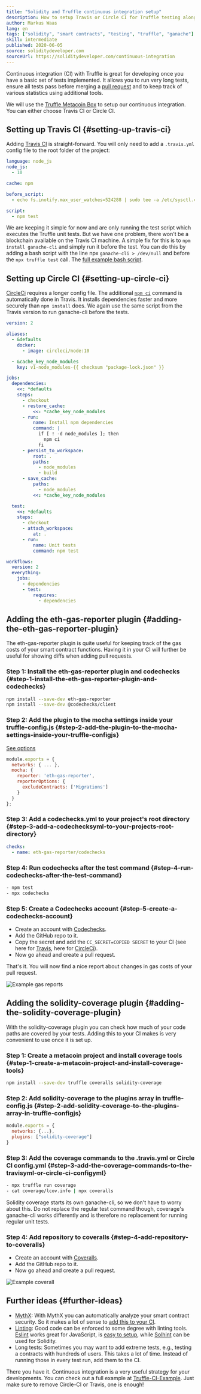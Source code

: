 ```yaml
---
title: "Solidity and Truffle continuous integration setup"
description: How to setup Travis or Circle CI for Truffle testing along with useful plugins
author: Markus Waas
lang: en
tags: ["solidity", "smart contracts", "testing", "truffle", "ganache"]
skill: intermediate
published: 2020-06-05
source: soliditydeveloper.com
sourceUrl: https://soliditydeveloper.com/continuous-integration
---
```


Continuous integration (CI) with Truffle is great for developing once you have a basic set of tests implemented. It allows you to run very long tests, ensure all tests pass before merging a [pull request](https://help.github.com/en/github/collaborating-with-issues-and-pull-requests/creating-a-pull-request) and to keep track of various statistics using additional tools.

We will use the [Truffle Metacoin Box](https://www.trufflesuite.com/boxes/metacoin) to setup our continuous integration. You can either choose Travis CI or Circle CI.

## Setting up Travis CI {#setting-up-travis-ci}

Adding [Travis CI](https://travis-ci.org/) is straight-forward. You will only need to add a `.travis.yml` config file to the root folder of the project:

```yml
language: node_js
node_js:
  - 10

cache: npm

before_script:
  - echo fs.inotify.max_user_watches=524288 | sudo tee -a /etc/sysctl.conf && sudo sysctl -p

script:
  - npm test
```

We are keeping it simple for now and are only running the test script which executes the Truffle unit tests. But we have one problem, there won't be a blockchain available on the Travis CI machine. A simple fix for this is to `npm install ganache-cli` and simply run it before the test. You can do this by adding a bash script with the line npx `ganache-cli > /dev/null` and before the `npx truffle test` call. The [full example bash script](https://github.com/gorgos/Truffle-CI-Example/blob/master/scripts/run_tests.sh).

## Setting up Circle CI {#setting-up-circle-ci}

[CircleCi](https://circleci.com/) requires a longer config file. The additional [`npm ci`](https://docs.npmjs.com/cli/ci.html) command is automatically done in Travis. It installs dependencies faster and more securely than `npm install` does. We again use the same script from the Travis version to run ganache-cli before the tests.

```yml
version: 2

aliases:
  - &defaults
    docker:
      - image: circleci/node:10

  - &cache_key_node_modules
    key: v1-node_modules-{{ checksum "package-lock.json" }}

jobs:
  dependencies:
    <<: *defaults
    steps:
      - checkout
      - restore_cache:
          <<: *cache_key_node_modules
      - run:
          name: Install npm dependencies
          command: |
            if [ ! -d node_modules ]; then
              npm ci
            fi
      - persist_to_workspace:
          root: .
          paths:
            - node_modules
            - build
      - save_cache:
          paths:
            - node_modules
          <<: *cache_key_node_modules

  test:
    <<: *defaults
    steps:
      - checkout
      - attach_workspace:
          at: .
      - run:
          name: Unit tests
          command: npm test

workflows:
  version: 2
  everything:
    jobs:
      - dependencies
      - test:
          requires:
            - dependencies
```

## Adding the eth-gas-reporter plugin {#adding-the-eth-gas-reporter-plugin}

The eth-gas-reporter plugin is quite useful for keeping track of the gas costs of your smart contract functions. Having it in your CI will further be useful for showing diffs when adding pull requests.

### Step 1: Install the eth-gas-reporter plugin and codechecks {#step-1-install-the-eth-gas-reporter-plugin-and-codechecks}

```bash
npm install --save-dev eth-gas-reporter
npm install --save-dev @codechecks/client
```

### Step 2: Add the plugin to the mocha settings inside your truffle-config.js {#step-2-add-the-plugin-to-the-mocha-settings-inside-your-truffle-configjs}

[See options](https://github.com/cgewecke/eth-gas-reporter#options)

```js
module.exports = {
  networks: { ... },
  mocha: {
    reporter: 'eth-gas-reporter',
    reporterOptions: {
      excludeContracts: ['Migrations']
    }
  }
};
```

### Step 3: Add a codechecks.yml to your project's root directory {#step-3-add-a-codechecksyml-to-your-projects-root-directory}

```yml
checks:
  - name: eth-gas-reporter/codechecks
```

### Step 4: Run codechecks after the test command {#step-4-run-codechecks-after-the-test-command}

```bash
- npm test
- npx codechecks
```

### Step 5: Create a Codechecks account {#step-5-create-a-codechecks-account}

- Create an account with [Codechecks](http://codechecks.io/).
- Add the GitHub repo to it.
- Copy the secret and add the `CC_SECRET=COPIED SECRET` to your CI (see here for [Travis](https://docs.travis-ci.com/user/environment-variables/), here for [CircleCi](https://circleci.com/docs/2.0/env-vars/#setting-an-environment-variable-in-a-project)).
- Now go ahead and create a pull request.

That's it. You will now find a nice report about changes in gas costs of your pull request.

![Example gas reports](./gas-reports.png)

## Adding the solidity-coverage plugin {#adding-the-solidity-coverage-plugin}

With the solidity-coverage plugin you can check how much of your code paths are covered by your tests. Adding this to your CI makes is very convenient to use once it is set up.

### Step 1: Create a metacoin project and install coverage tools {#step-1-create-a-metacoin-project-and-install-coverage-tools}

```bash
npm install --save-dev truffle coveralls solidity-coverage
```

### Step 2: Add solidity-coverage to the plugins array in truffle-config.js {#step-2-add-solidity-coverage-to-the-plugins-array-in-truffle-configjs}

```js
module.exports = {
  networks: {...},
  plugins: ["solidity-coverage"]
}
```

### Step 3: Add the coverage commands to the .travis.yml or Circle CI config.yml {#step-3-add-the-coverage-commands-to-the-travisyml-or-circle-ci-configyml}

```bash
- npx truffle run coverage
- cat coverage/lcov.info | npx coveralls
```

Solidity coverage starts its own ganache-cli, so we don't have to worry about this. Do not replace the regular test command though, coverage's ganache-cli works differently and is therefore no replacement for running regular unit tests.

### Step 4: Add repository to coveralls {#step-4-add-repository-to-coveralls}

- Create an account with [Coveralls](https://coveralls.io/).
- Add the GitHub repo to it.
- Now go ahead and create a pull request.

![Example coverall](./coverall.png)

## Further ideas {#further-ideas}

- [MythX](https://mythx.io/): With MythX you can automatically analyze your smart contract security. So it makes a lot of sense to [add this to your CI](https://blog.mythx.io/howto/mythx-and-continuous-integration-part-1-circleci/).
- [Linting](https://wikipedia.org/wiki/Lint_%28software%29): Good code can be enforced to some degree with linting tools. [Eslint](https://eslint.org/) works great for JavaScript, is [easy to setup](https://eslint.org/docs/user-guide/getting-started), while [Solhint](https://protofire.github.io/solhint/) can be used for Solidity.
- Long tests: Sometimes you may want to add extreme tests, e.g., testing a contracts with hundreds of users. This takes a lot of time. Instead of running those in every test run, add them to the CI.

There you have it. Continuous integration is a very useful strategy for your developments. You can check out a full example at [Truffle-CI-Example](https://github.com/gorgos/Truffle-CI-Example). Just make sure to remove Circle-CI or Travis, one is enough!
